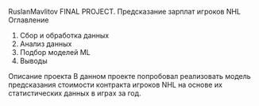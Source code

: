RuslanMavlitov
FINAL PROJECT. Предсказание зарплат игроков NHL
Оглавление
1. Сбор и обработка данных
2. Анализ данных
3. Подбор моделей ML
6. Выводы

Описание проекта
В данном проекте попробовал реализовать модель предсказания стоимости контракта игроков NHL на основе их статистических данных в играх за год. 
